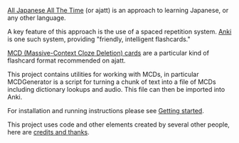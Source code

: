 <a href='http://www.alljapaneseallthetime.com/blog/'>All Japanese All The Time</a> (or ajatt) is an approach to learning Japanese, or any other language.

A key feature of this approach is the use of a spaced repetition system.  <a href='http://ankisrs.net/'>Anki</a> is one such system, providing "friendly, intelligent flashcards."

<a href='http://www.alljapaneseallthetime.com/blog/series/mcd-revolution'>MCD (Massive-Context Cloze Deletion) cards</a> are a particular kind of flashcard format recommended on ajatt.

This project contains utilities for working with MCDs, in particular MCDGenerator is a script for turning a chunk of text into a file of MCDs including dictionary lookups and audio.  This file can then be imported into Anki.

For installation and running instructions please see <a href='http://code.google.com/p/mcd-utilities/wiki/GettingStarted'>Getting started</a>.

This project uses code and other elements created by several other people, here are <a href='http://code.google.com/p/mcd-utilities/wiki/CreditsAndThanks'>credits and thanks</a>.
